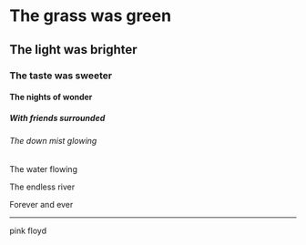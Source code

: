 # The grass was green 

## The light was brighter

### The taste was sweeter

#### The nights of wonder

##### With friends surrounded

###### The down mist glowing

The water flowing

The endless river

Forever and ever

----

pink floyd